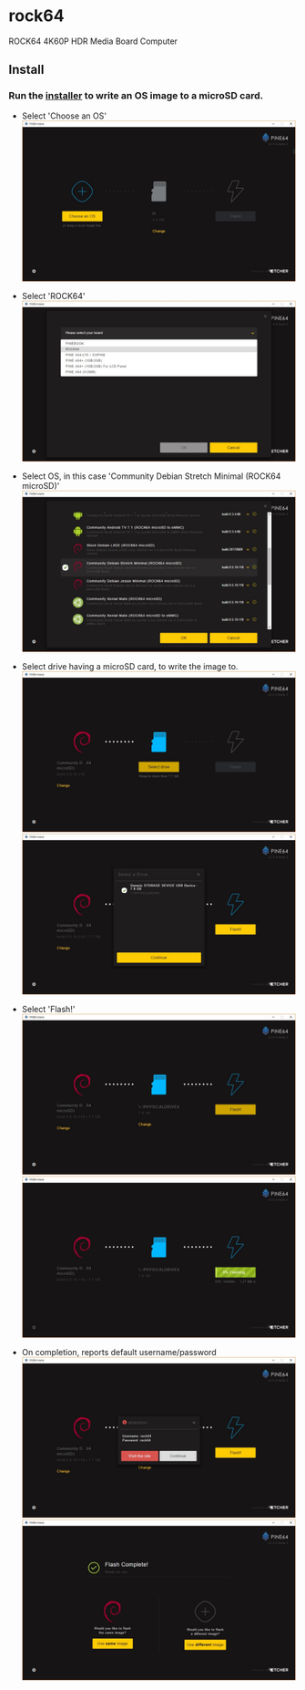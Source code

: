 # rock64
ROCK64 4K60P HDR Media Board Computer

## Install

### Run the [installer](https://github.com/pine64dev/PINE64-Installer/blob/master/README.md) to write an OS image to a microSD card.

* Select 'Choose an OS'
![Install](/images/img001.jpg?raw=true "img001")

* Select 'ROCK64'
![Install](/images/img002.jpg?raw=true "img002")

* Select OS, in this case 'Community Debian Stretch Minimal (ROCK64 microSD)'
![Install](/images/img003.jpg?raw=true "img003")

* Select drive having a microSD card, to write the image to.
![Install](/images/img004.jpg?raw=true "img004")
![Install](/images/img005.jpg?raw=true "img005")

* Select 'Flash!'
![Install](/images/img006.jpg?raw=true "img006")
![Install](/images/img007.jpg?raw=true "img007")

* On completion, reports default username/password
![Install](/images/img008.jpg?raw=true "img008")
![Install](/images/img009.jpg?raw=true "img009")

